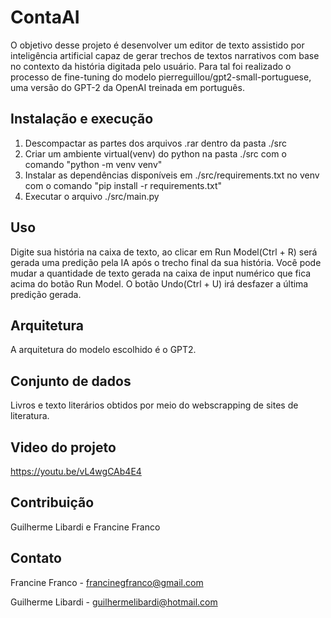 # ContaAI

O objetivo desse projeto é desenvolver um editor de texto assistido por inteligência artificial capaz de gerar trechos de textos narrativos com base no contexto da história digitada pelo usuário. Para tal foi realizado o processo de fine-tuning do modelo pierreguillou/gpt2-small-portuguese, uma versão do GPT-2 da OpenAI treinada em português.

## Instalação e execução

1. Descompactar as partes dos arquivos .rar dentro da pasta ./src
2. Criar um ambiente virtual(venv) do python na pasta ./src com o comando "python -m venv venv"
3. Instalar as dependências disponíveis em ./src/requirements.txt no venv com o comando "pip install -r requirements.txt"
4. Executar o arquivo ./src/main.py

## Uso

Digite sua história na caixa de texto, ao clicar em Run Model(Ctrl + R) será gerada uma predição pela IA após o trecho final da sua história. Você pode mudar a quantidade de texto gerada na caixa de input numérico que fica acima do botão Run Model. O botão Undo(Ctrl + U) irá desfazer a última predição gerada.

## Arquitetura

A arquitetura do modelo escolhido é o GPT2.

## Conjunto de dados

Livros e texto literários obtidos por meio do webscrapping de sites de literatura.

## Video do projeto
https://youtu.be/vL4wgCAb4E4 

## Contribuição

Guilherme Libardi e Francine Franco

## Contato

Francine Franco - francinegfranco@gmail.com

Guilherme Libardi - guilhermelibardi@hotmail.com
